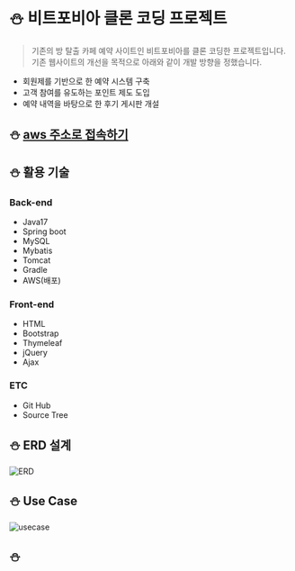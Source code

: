 # :snowman: 비트포비아 클론 코딩 프로젝트
>기존의 방 탈출 카페 예약 사이트인 비트포비아를 클론 코딩한 프로젝트입니다.<br>
기존 웹사이트의 개선을 목적으로 아래와 같이 개발 방향을 정했습니다.
* 회원제를 기반으로 한 예약 시스템 구축
* 고객 참여를 유도하는 포인트 제도 도입
* 예약 내역을 바탕으로 한 후기 게시판 개설

  
## :snowman: [aws 주소로 접속하기](http://43.200.254.110:9090/main)


## :snowman: 활용 기술
### Back-end
* Java17
* Spring boot
* MySQL
* Mybatis
* Tomcat
* Gradle
* AWS(배포)
### Front-end
* HTML
* Bootstrap
* Thymeleaf
* jQuery
* Ajax
### ETC
* Git Hub
* Source Tree

## :snowman: ERD 설계
![ERD](https://github.com/user-attachments/assets/6a7ffbc4-f84c-44ea-b127-cf44809312c1)

## :snowman: Use Case
![usecase](https://github.com/user-attachments/assets/5dc0de6a-221f-45a9-abbd-07b23dcd93af)

## :snowman: 
